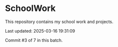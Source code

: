 # SchoolWork

This repository contains my school work and projects.

Last updated: 2025-03-16 19:31:09

Commit #3 of 7 in this batch.